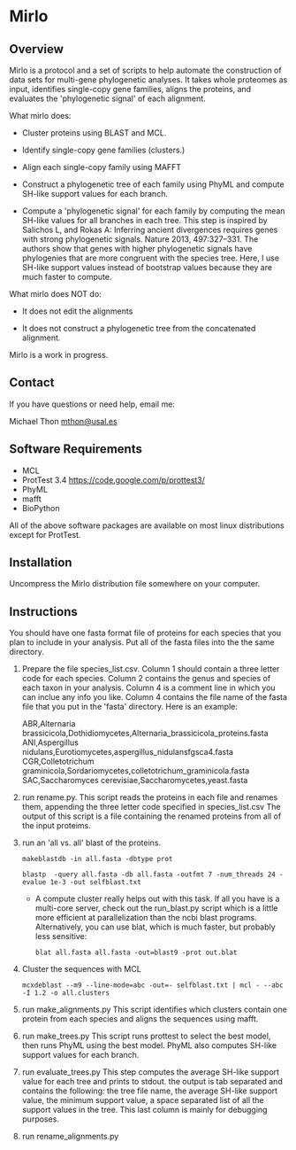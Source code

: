 Mirlo
=====

Overview
--------

Mirlo is a protocol and a set of scripts to help automate the construction
of data sets for  multi-gene phylogenetic analyses. It takes whole
proteomes as input, identifies single-copy gene families, aligns the
proteins, and evaluates the 'phylogenetic signal' of each alignment.

What mirlo does:

* Cluster proteins using BLAST and MCL.

* Identify single-copy gene families (clusters.)

* Align each single-copy family using MAFFT

* Construct a phylogenetic tree of each family using PhyML and compute
SH-like support values for each branch.

* Compute a 'phylogenetic signal' for each family by computing the mean
SH-like values for all branches in each tree. This step is inspired by
Salichos L, and Rokas A: Inferring ancient divergences requires genes
with strong phylogenetic signals. Nature 2013, 497:327–331. The authors
show that genes with higher phylogenetic signals have phylogenies that
are more congruent with the species tree. Here, I use SH-like support
values instead of bootstrap values because they are much faster to
compute.

What mirlo does NOT do:

* It does not edit the alignments

* It does not construct a phylogenetic tree from the concatenated
alignment.

Mirlo is a work in progress.

Contact
-------

If you have questions or need help, email me:

Michael Thon mthon@usal.es


Software Requirements
---------------------

- MCL 
- ProtTest 3.4 https://code.google.com/p/prottest3/
- PhyML
- mafft
- BioPython

All of the above software packages are available on most linux
distributions except for ProtTest.

Installation
------------

Uncompress the Mirlo distribution file somewhere on your computer.

Instructions
------------

You should have one fasta format file of proteins for each species that
you plan to include in your analysis. Put all of the fasta files into
the the same directory.

1. Prepare the file species_list.csv. Column 1 should contain a three
letter code for each species. Column 2 contains the genus and species of
each taxon in your analysis.  Column 4 is a comment line in which you can inclue any info you like. Column 4 contains the file name of the
fasta file that you put in the 'fasta' directory.
Here is an example:

	ABR,Alternaria brassicicola,Dothidiomycetes,Alternaria_brassicicola_proteins.fasta
	ANI,Aspergillus nidulans,Eurotiomycetes,aspergillus_nidulansfgsca4.fasta
	CGR,Colletotrichum graminicola,Sordariomycetes,colletotrichum_graminicola.fasta
	SAC,Saccharomyces cerevisiae,Saccharomycetes,yeast.fasta

1. run rename.py.  This script reads the proteins in each file and
renames them, appending the three letter code specified in
species_list.csv The output of this script is a file containing the
renamed proteins from all of the input proteims.

1. run an 'all vs. all' blast of the proteins.

    `makeblastdb -in all.fasta -dbtype prot`

    `blastp  -query all.fasta -db all.fasta -outfmt 7 -num_threads 24
    -evalue 1e-3 -out selfblast.txt`

    * A compute cluster really helps out with this task. If all you have
    is a multi-core server, check out the run_blast.py script which is a
    little more efficient at parallelization than the ncbi blast
    programs. Alternatively, you can use blat, which is much faster, but
    probably less sensitive:

        `blat all.fasta all.fasta -out=blast9 -prot out.blat`

1. Cluster the sequences with MCL

    `mcxdeblast --m9 --line-mode=abc -out=- selfblast.txt | mcl - --abc
    -I 1.2 -o all.clusters`

1. run make_alignments.py This script identifies which clusters contain
one protein from each species and aligns the sequences using mafft.

1. run make_trees.py This script runs prottest to select the best model,
then runs PhyML using the best model. PhyML also computes SH-like
support values for each branch.

1. run evaluate_trees.py This step computes the average SH-like support
value for each tree and prints to stdout. the output is tab separated
and contains the following: the tree file name, the average SH-like
support value, the minimum support value, a space separated list of all
the support values in the tree. This last column is mainly for debugging
purposes.

1. run rename_alignments.py
